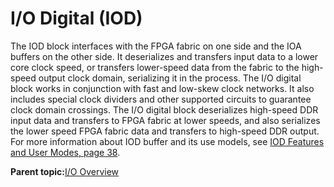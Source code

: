 # I/O Digital \(IOD\)

The IOD block interfaces with the FPGA fabric on one side and the IOA buffers on the other side. It deserializes and transfers input data to a lower core clock speed, or transfers lower-speed data from the fabric to the high-speed output clock domain, serializing it in the process. The I/O digital block works in conjunction with fast and low-skew clock networks. It also includes special clock dividers and other supported circuits to guarantee clock domain crossings. The I/O digital block deserializes high-speed DDR input data and transfers to FPGA fabric at lower speeds, and also serializes the lower speed FPGA fabric data and transfers to high-speed DDR output. For more information about IOD buffer and its use models, see [IOD Features and User Modes, page 38](trunk_Merge_IO_UG/user_io_chapter_3.fm#28880%20ChapterTitle%20UN%20SmartFusion2%20SoC%20FPGA%20-%20In-System%20Programming%20Using%20UART%20Interface%20Demo).

**Parent topic:**[I/O Overview](GUID-580FBB9B-5BDA-4B11-A00C-7250D464A868.md)

